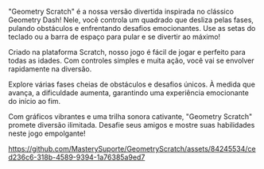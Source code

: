 "Geometry Scratch" é a nossa versão divertida inspirada no clássico Geometry Dash! Nele, você controla um quadrado que desliza pelas fases, pulando obstáculos e enfrentando desafios emocionantes. Use as setas do teclado ou a barra de espaço para pular e se divertir ao máximo!

Criado na plataforma Scratch, nosso jogo é fácil de jogar e perfeito para todas as idades. Com controles simples e muita ação, você vai se envolver rapidamente na diversão.

Explore várias fases cheias de obstáculos e desafios únicos. À medida que avança, a dificuldade aumenta, garantindo uma experiência emocionante do início ao fim.

Com gráficos vibrantes e uma trilha sonora cativante, "Geometry Scratch" promete diversão ilimitada. Desafie seus amigos e mostre suas habilidades neste jogo empolgante!



https://github.com/MasterySuporte/GeometryScratch/assets/84245534/ced236c6-318b-4589-9394-1a76385a9ed7

